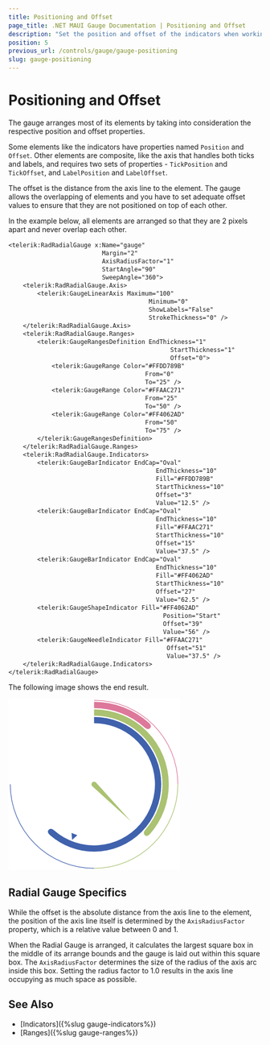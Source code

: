 ```yaml
---
title: Positioning and Offset
page_title: .NET MAUI Gauge Documentation | Positioning and Offset
description: "Set the position and offset of the indicators when working with the Telerik Gauge for .NET MAUI control and learn what the Radial Gauge specifics are."
position: 5
previous_url: /controls/gauge/gauge-positioning
slug: gauge-positioning
---
```


# Positioning and Offset

The gauge arranges most of its elements by taking into consideration the respective position and offset properties.

Some elements like the indicators have properties named `Position` and `Offset`. Other elements are composite, like the axis that handles both ticks and labels, and requires two sets of properties - `TickPosition` and `TickOffset`, and `LabelPosition` and `LabelOffset`.

The offset is the distance from the axis line to the element. The gauge allows the overlapping of elements and you have to set adequate offset values to ensure that they are not positioned on top of each other.

In the example below, all elements are arranged so that they are 2 pixels apart and never overlap each other.

```XAML
<telerik:RadRadialGauge x:Name="gauge"
						  Margin="2"
						  AxisRadiusFactor="1"
						  StartAngle="90"
						  SweepAngle="360">
    <telerik:RadRadialGauge.Axis>
        <telerik:GaugeLinearAxis Maximum="100"
                                       Minimum="0"
                                       ShowLabels="False"
                                       StrokeThickness="0" />
    </telerik:RadRadialGauge.Axis>
    <telerik:RadRadialGauge.Ranges>
        <telerik:GaugeRangesDefinition EndThickness="1"
                                             StartThickness="1"
                                             Offset="0">
            <telerik:GaugeRange Color="#FFDD789B"
                                      From="0"
                                      To="25" />
            <telerik:GaugeRange Color="#FFAAC271"
                                      From="25"
                                      To="50" />
            <telerik:GaugeRange Color="#FF4062AD"
                                      From="50"
                                      To="75" />
        </telerik:GaugeRangesDefinition>
    </telerik:RadRadialGauge.Ranges>
    <telerik:RadRadialGauge.Indicators>
        <telerik:GaugeBarIndicator EndCap="Oval"
                                         EndThickness="10"
                                         Fill="#FFDD789B"
                                         StartThickness="10"
                                         Offset="3"
                                         Value="12.5" />
        <telerik:GaugeBarIndicator EndCap="Oval"
                                         EndThickness="10"
                                         Fill="#FFAAC271"
                                         StartThickness="10"
                                         Offset="15"
                                         Value="37.5" />
        <telerik:GaugeBarIndicator EndCap="Oval"
                                         EndThickness="10"
                                         Fill="#FF4062AD"
                                         StartThickness="10"
                                         Offset="27"
                                         Value="62.5" />
        <telerik:GaugeShapeIndicator Fill="#FF4062AD"
                                           Position="Start"
                                           Offset="39"
                                           Value="56" />
        <telerik:GaugeNeedleIndicator Fill="#FFAAC271"
                                            Offset="51"
                                            Value="37.5" />
    </telerik:RadRadialGauge.Indicators>
</telerik:RadRadialGauge>
```

The following image shows the end result.

![Gauge example](images/gauge-positioning.png)

## Radial Gauge Specifics

While the offset is the absolute distance from the axis line to the element, the position of the axis line itself is determined by the `AxisRadiusFactor` property, which is a relative value between 0 and 1.

When the Radial Gauge is arranged, it calculates the largest square box in the middle of its arrange bounds and the gauge is laid out within this square box. The `AxisRadiusFactor` determines the size of the radius of the axis arc inside this box. Setting the radius factor to 1.0 results in the axis line occupying as much space as possible.

## See Also

- [Indicators]({%slug gauge-indicators%})
- [Ranges]({%slug gauge-ranges%})
